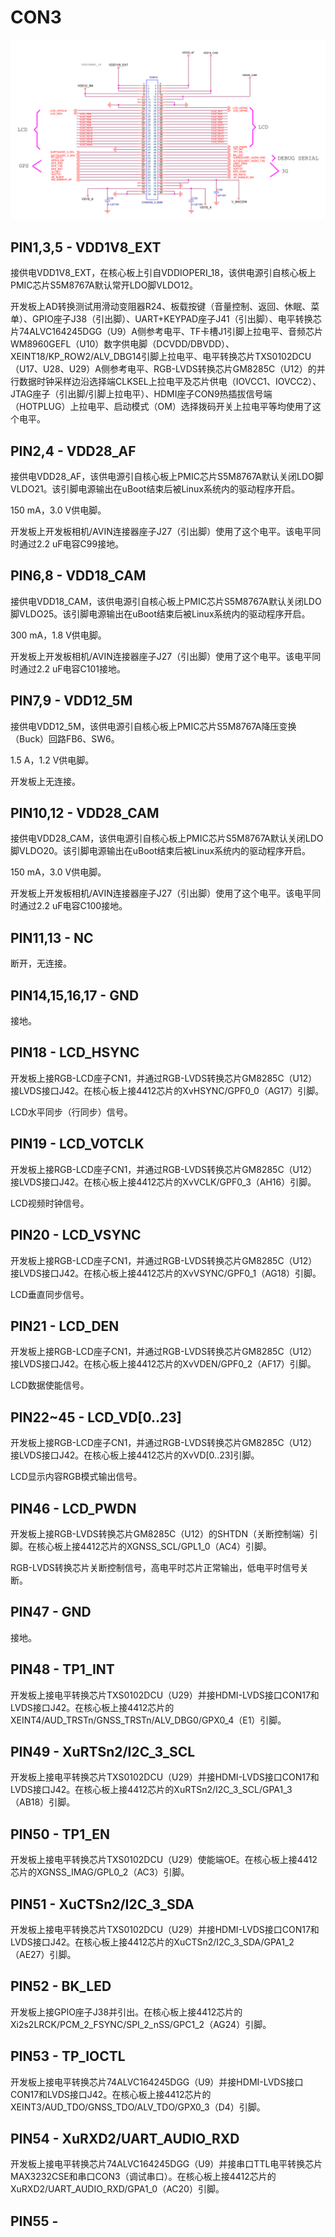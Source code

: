# CON3

![CON3](./Images/CON3.png)

## PIN1,3,5 - VDD1V8_EXT

接供电VDD1V8_EXT，在核心板上引自VDDIOPERI_18，该供电源引自核心板上PMIC芯片S5M8767A默认常开LDO脚VLDO12。

开发板上AD转换测试用滑动变阻器R24、板载按键（音量控制、返回、休眠、菜单）、GPIO座子J38（引出脚）、UART+KEYPAD座子J41（引出脚）、电平转换芯片74ALVC164245DGG（U9）A侧参考电平、TF卡槽J1引脚上拉电平、音频芯片WM8960GEFL（U10）数字供电脚（DCVDD/DBVDD）、XEINT18/KP_ROW2/ALV_DBG14引脚上拉电平、电平转换芯片TXS0102DCU（U17、U28、U29）A侧参考电平、RGB-LVDS转换芯片GM8285C（U12）的并行数据时钟采样边沿选择端CLKSEL上拉电平及芯片供电（IOVCC1、IOVCC2）、JTAG座子（引出脚/引脚上拉电平）、HDMI座子CON9热插拔信号端（HOTPLUG）上拉电平、启动模式（OM）选择拨码开关上拉电平等均使用了这个电平。

## PIN2,4 - VDD28_AF

接供电VDD28_AF，该供电源引自核心板上PMIC芯片S5M8767A默认关闭LDO脚VLDO21。该引脚电源输出在uBoot结束后被Linux系统内的驱动程序开启。

150 mA，3.0 V供电脚。

开发板上开发板相机/AVIN连接器座子J27（引出脚）使用了这个电平。该电平同时通过2.2 uF电容C99接地。

## PIN6,8 - VDD18_CAM

接供电VDD18_CAM，该供电源引自核心板上PMIC芯片S5M8767A默认关闭LDO脚VLDO25。该引脚电源输出在uBoot结束后被Linux系统内的驱动程序开启。

300 mA，1.8 V供电脚。

开发板上开发板相机/AVIN连接器座子J27（引出脚）使用了这个电平。该电平同时通过2.2 uF电容C101接地。

## PIN7,9 - VDD12_5M

接供电VDD12_5M，该供电源引自核心板上PMIC芯片S5M8767A降压变换（Buck）回路FB6、SW6。

1.5 A，1.2 V供电脚。

开发板上无连接。

## PIN10,12 - VDD28_CAM

接供电VDD28_CAM，该供电源引自核心板上PMIC芯片S5M8767A默认关闭LDO脚VLDO20。该引脚电源输出在uBoot结束后被Linux系统内的驱动程序开启。

150 mA，3.0 V供电脚。

开发板上开发板相机/AVIN连接器座子J27（引出脚）使用了这个电平。该电平同时通过2.2 uF电容C100接地。

## PIN11,13 - NC

断开，无连接。

## PIN14,15,16,17 - GND

接地。

## PIN18 - LCD_HSYNC

开发板上接RGB-LCD座子CN1，并通过RGB-LVDS转换芯片GM8285C（U12）接LVDS接口J42。在核心板上接4412芯片的XvHSYNC/GPF0_0（AG17）引脚。

LCD水平同步（行同步）信号。

## PIN19 - LCD_VOTCLK

开发板上接RGB-LCD座子CN1，并通过RGB-LVDS转换芯片GM8285C（U12）接LVDS接口J42。在核心板上接4412芯片的XvVCLK/GPF0_3（AH16）引脚。

LCD视频时钟信号。

## PIN20 - LCD_VSYNC

开发板上接RGB-LCD座子CN1，并通过RGB-LVDS转换芯片GM8285C（U12）接LVDS接口J42。在核心板上接4412芯片的XvVSYNC/GPF0_1（AG18）引脚。

LCD垂直同步信号。

## PIN21 - LCD_DEN

开发板上接RGB-LCD座子CN1，并通过RGB-LVDS转换芯片GM8285C（U12）接LVDS接口J42。在核心板上接4412芯片的XvVDEN/GPF0_2（AF17）引脚。

LCD数据使能信号。

## PIN22~45 - LCD_VD[0..23]

开发板上接RGB-LCD座子CN1，并通过RGB-LVDS转换芯片GM8285C（U12）接LVDS接口J42。在核心板上接4412芯片的XvVD[0..23]引脚。

LCD显示内容RGB模式输出信号。

## PIN46 - LCD_PWDN

开发板上接RGB-LVDS转换芯片GM8285C（U12）的SHTDN（关断控制端）引脚。在核心板上接4412芯片的XGNSS_SCL/GPL1_0（AC4）引脚。

RGB-LVDS转换芯片关断控制信号，高电平时芯片正常输出，低电平时信号关断。

## PIN47 - GND

接地。

## PIN48 - TP1_INT

开发板上接电平转换芯片TXS0102DCU（U29）并接HDMI-LVDS接口CON17和LVDS接口J42。在核心板上接4412芯片的XEINT4/AUD_TRSTn/GNSS_TRSTn/ALV_DBG0/GPX0_4（E1）引脚。

## PIN49 - XuRTSn2/I2C_3_SCL

开发板上接电平转换芯片TXS0102DCU（U29）并接HDMI-LVDS接口CON17和LVDS接口J42。在核心板上接4412芯片的XuRTSn2/I2C_3_SCL/GPA1_3（AB18）引脚。

## PIN50 - TP1_EN

开发板上接电平转换芯片TXS0102DCU（U29）使能端OE。在核心板上接4412芯片的XGNSS_IMAG/GPL0_2（AC3）引脚。

## PIN51 - XuCTSn2/I2C_3_SDA

开发板上接电平转换芯片TXS0102DCU（U29）并接HDMI-LVDS接口CON17和LVDS接口J42。在核心板上接4412芯片的XuCTSn2/I2C_3_SDA/GPA1_2（AE27）引脚。

## PIN52 - BK_LED

开发板上接GPIO座子J38并引出。在核心板上接4412芯片的Xi2s2LRCK/PCM_2_FSYNC/SPI_2_nSS/GPC1_2（AG24）引脚。

## PIN53 - TP_IOCTL

开发板上接电平转换芯片74ALVC164245DGG（U9）并接HDMI-LVDS接口CON17和LVDS接口J42。在核心板上接4412芯片的XEINT3/AUD_TDO/GNSS_TDO/ALV_TDO/GPX0_3（D4）引脚。

## PIN54 - XuRXD2/UART_AUDIO_RXD

开发板上接电平转换芯片74ALVC164245DGG（U9）并接串口TTL电平转换芯片MAX3232CSE和串口CON3（调试串口）。在核心板上接4412芯片的XuRXD2/UART_AUDIO_RXD/GPA1_0（AC20）引脚。

## PIN55 - 





